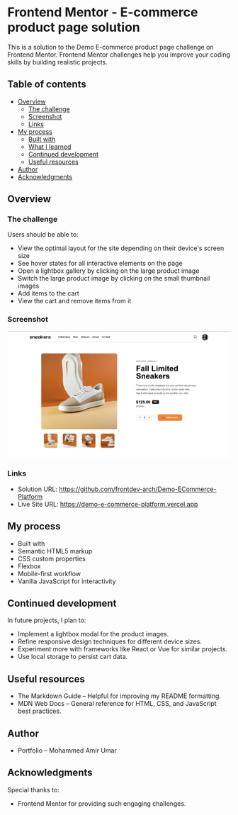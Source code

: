# Frontend Mentor - E-commerce product page solution
This is a solution to the Demo E-commerce product page challenge on Frontend Mentor. Frontend Mentor challenges help you improve your coding skills by building realistic projects.

## Table of contents

- [Overview](#overview)
  - [The challenge](#the-challenge)
  - [Screenshot](#screenshot)
  - [Links](#links)
- [My process](#my-process)
  - [Built with](#built-with)
  - [What I learned](#what-i-learned)
  - [Continued development](#continued-development)
  - [Useful resources](#useful-resources)
- [Author](#author)
- [Acknowledgments](#acknowledgments)

## Overview

### The challenge

Users should be able to:

- View the optimal layout for the site depending on their device's screen size
- See hover states for all interactive elements on the page
- Open a lightbox gallery by clicking on the large product image
- Switch the large product image by clicking on the small thumbnail images
- Add items to the cart
- View the cart and remove items from it

### Screenshot
![Demo Project](https://github.com/frontdev-arch/Demo-ECommerce-Platform/blob/cb523534ab692440f7990ed5e2d6552cfe03054c/Image%2009-02-2025%20at%2019.34.jpeg)


### Links

- Solution URL: https://github.com/frontdev-arch/Demo-ECommerce-Platform
- Live Site URL: https://demo-e-commerce-platform.vercel.app 


## My process

- Built with
- Semantic HTML5 markup
- CSS custom properties
- Flexbox
- Mobile-first workflow
- Vanilla JavaScript for interactivity

## Continued development

In future projects, I plan to:

- Implement a lightbox modal for the product images.
- Refine responsive design techniques for different device sizes.
- Experiment more with frameworks like React or Vue for similar projects.
- Use local storage to persist cart data.


## Useful resources

- The Markdown Guide – Helpful for improving my README formatting.
- MDN Web Docs – General reference for HTML, CSS, and JavaScript best practices.


## Author

- Portfolio – Mohammed Amir Umar


## Acknowledgments

Special thanks to:

- Frontend Mentor for providing such engaging challenges.
